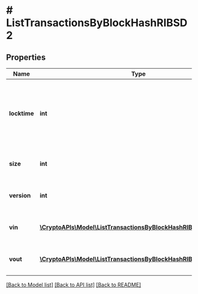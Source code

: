 # # ListTransactionsByBlockHashRIBSD2

## Properties

Name | Type | Description | Notes
------------ | ------------- | ------------- | -------------
**locktime** | **int** | Represents the time at which a particular transaction can be added to the blockchain. |
**size** | **int** | Represents the total size of this transaction. |
**version** | **int** | Represents transaction version number. |
**vin** | [**\CryptoAPIs\Model\ListTransactionsByBlockHashRIBSD2VinInner[]**](ListTransactionsByBlockHashRIBSD2VinInner.md) | Represents the transaction inputs. |
**vout** | [**\CryptoAPIs\Model\ListTransactionsByBlockHashRIBSD2VoutInner[]**](ListTransactionsByBlockHashRIBSD2VoutInner.md) | Represents the transaction outputs. |

[[Back to Model list]](../../README.md#models) [[Back to API list]](../../README.md#endpoints) [[Back to README]](../../README.md)
